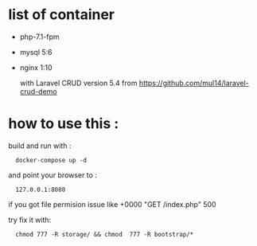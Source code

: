 # list of container
 * php-7.1-fpm
 * mysql 5:6 
 * nginx 1:10
 
    with Laravel CRUD version 5.4 from https://github.com/mul14/laravel-crud-demo
# how to use this :
build and run with :
``````````````
  docker-compose up -d 
``````````````
 and point your browser to :
``````````````
  127.0.0.1:8080
``````````````

if you got file permision issue like +0000 "GET /index.php" 500

try fix it with: 
`````
  chmod 777 -R storage/ && chmod  777 -R bootstrap/*
`````
